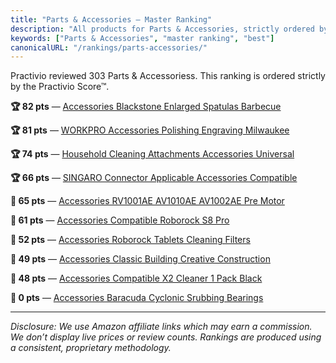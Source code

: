 ```yaml
---
title: "Parts & Accessories — Master Ranking"
description: "All products for Parts & Accessories, strictly ordered by the Practivio Score™."
keywords: ["Parts & Accessories", "master ranking", "best"]
canonicalURL: "/rankings/parts-accessories/"
---
```


Practivio reviewed 303 Parts & Accessoriess. This ranking is ordered strictly by the Practivio Score™.

**🏆 82 pts** — [Accessories Blackstone Enlarged Spatulas Barbecue](/products/accessories-blackstone-enlarged-spatulas-barbecue-B0C6X6KX2H/)

**🏆 81 pts** — [WORKPRO Accessories Polishing Engraving Milwaukee](/products/workpro-accessories-polishing-engraving-milwaukee-B0C9SBKFLY/)

**🏆 74 pts** — [Household Cleaning Attachments Accessories Universal](/products/household-cleaning-attachments-accessories-universal-B08PQH6V19/)

**🏆 66 pts** — [SINGARO Connector Applicable Accessories Compatible](/products/singaro-connector-applicable-accessories-compatible-B09PTGNMHF/)

**🛒 65 pts** — [Accessories RV1001AE AV1010AE AV1002AE Pre Motor](/products/accessories-rv1001ae-av1010ae-av1002ae-pre-motor-B0C39TS1G6/)

**🛒 61 pts** — [Accessories Compatible Roborock S8 Pro](/products/accessories-compatible-roborock-s8-pro-B0C85T91ZJ/)

**🛒 52 pts** — [Accessories Roborock Tablets Cleaning Filters](/products/accessories-roborock-tablets-cleaning-filters-B0DHRNPHVK/)

**🚫 49 pts** — [Accessories Classic Building Creative Construction](/products/accessories-classic-building-creative-construction-B088178K2N/)

**🚫 48 pts** — [Accessories Compatible X2 Cleaner 1 Pack Black](/products/accessories-compatible-x2-cleaner-1-pack-black-B0CJVT8V62/)

**🚫 0 pts** — [Accessories Baracuda Cyclonic Srubbing Bearings](/products/accessories-baracuda-cyclonic-srubbing-bearings-B0F532QGZL/)

---
_Disclosure: We use Amazon affiliate links which may earn a commission. We don’t display live prices or review counts. Rankings are produced using a consistent, proprietary methodology._
